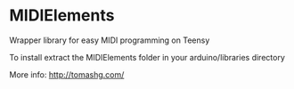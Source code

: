 MIDIElements
============

Wrapper library for easy MIDI programming on Teensy

To install extract the MIDIElements folder in your arduino/libraries directory

More info: http://tomashg.com/
